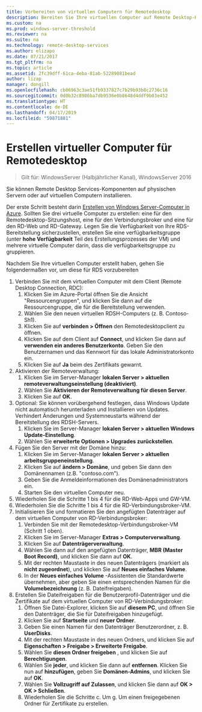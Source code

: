 ```yaml
---
title: Vorbereiten von virtuellen Computern für Remotedesktop
description: Bereiten Sie Ihre virtuellen Computer auf Remote Desktop-Komponenten
ms.custom: na
ms.prod: windows-server-threshold
ms.reviewer: na
ms.suite: na
ms.technology: remote-desktop-services
ms.author: elizapo
ms.date: 07/21/2017
ms.tgt_pltfrm: na
ms.topic: article
ms.assetid: 2fc39dff-61ca-4eba-81ab-52289081bead
author: lizap
manager: dongill
ms.openlocfilehash: cb06963c3ae51fb9337827c7b29b93b8c2736c16
ms.sourcegitcommit: 0d0b32c8986ba7db9536e0b8648d4ddf9b03e452
ms.translationtype: HT
ms.contentlocale: de-DE
ms.lasthandoff: 04/17/2019
ms.locfileid: "59871881"
---
```

# <a name="create-virtual-machines-for-remote-desktop"></a>Erstellen virtueller Computer für Remotedesktop

>Gilt für: WindowsServer (Halbjährlicher Kanal), WindowsServer 2016

Sie können Remote Desktop Services-Komponenten auf physischen Servern oder auf virtuellen Computern installieren. 

Der erste Schritt besteht darin [Erstellen von Windows Server-Computer in Azure](/azure/virtual-machines/windows/quick-create-portal). Sollten Sie drei virtuelle Computer zu erstellen: eine für den Remotedesktop-Sitzungshost, eine für den Verbindungsbroker und eine für den RD-Web und RD-Gateway. Legen Sie die Verfügbarkeit von Ihre RDS-Bereitstellung sicherzustellen, erstellen Sie eine verfügbarkeitsgruppe (unter **hohe Verfügbarkeit** Teil des Erstellungsprozesses der VM) und mehrere virtuelle Computer darin, dass die verfügbarkeitsgruppe zu gruppieren.
 
Nachdem Sie Ihre virtuellen Computer erstellt haben, gehen Sie folgendermaßen vor, um diese für RDS vorzubereiten

1.  Verbinden Sie mit dem virtuellen Computer mit dem Client (Remote Desktop Connection, RDC):  
    1.  Klicken Sie im Azure-Portal öffnen Sie die Ansicht "Ressourcengruppen", und klicken Sie dann auf die Ressourcengruppe, die für die Bereitstellung verwenden.  
    2.  Wählen Sie den neuen virtuellen RDSH-Computers (z. B. Contoso-Sh1).  
    3.  Klicken Sie auf **verbinden > Öffnen** den Remotedesktopclient zu öffnen.  
    4.  Klicken Sie auf dem Client auf **Connect**, und klicken Sie dann auf **verwenden ein anderes Benutzerkonto**. Geben Sie den Benutzernamen und das Kennwort für das lokale Administratorkonto ein.  
    5.  Klicken Sie auf **Ja** beim des Zertifikats gewarnt.  
2.  Aktivieren der Remoteverwaltung:  
    1.  Klicken Sie im Server-Manager **lokalen Server > aktuellen remoteverwaltungseinstellung (deaktiviert)**.  
    2.  Wählen Sie **Aktivieren der Remoteverwaltung für diesen Server**.  
    3.  Klicken Sie auf **OK**.  
3.  Optional: Sie können vorübergehend festlegen, dass Windows Update nicht automatisch herunterladen und Installieren von Updates. Verhindert Änderungen und Systemneustarts während der Bereitstellung des RDSH-Servers.  
    1.  Klicken Sie im Server-Manager **lokalen Server > aktuellen Windows Update-Einstellung**.  
    2.  Wählen Sie **erweiterte Optionen > Upgrades zurückstellen**.   
4.  Fügen Sie den Server mit der Domäne hinzu:  
    1.  Klicken Sie im Server-Manager **lokalen Server > aktuellen arbeitsgruppeneinstellung**.  
    2.  Klicken Sie auf **ändern > Domäne**, und geben Sie dann den Domänennamen (z.B. "contoso.com").  
    3.  Geben Sie die Anmeldeinformationen des Domänenadministrators ein.  
    4.  Starten Sie den virtuellen Computer neu.  
5.  Wiederholen Sie die Schritte 1 bis 4 für die RD-Web-Apps und GW-VM.  
6.  Wiederholen Sie die Schritte 1 bis 4 für die RD-Verbindungsbroker-VM.  
7.  Initialisieren Sie und formatieren Sie den angefügten Datenträger auf dem virtuellen Computer von RD-Verbindungsbroker:  
    1.  Verbinden Sie mit der Remotedesktop-Verbindungsbroker-VM (Schritt 1 oben).  
    2.  Klicken Sie im Server-Manager **Extras > Computerverwaltung**.  
    3.  Klicken Sie auf **Datenträgerverwaltung**.  
    4.  Wählen Sie dann auf den angefügten Datenträger, **MBR (Master Boot Record)**, und klicken Sie dann auf **OK**.  
    5.  Mit der rechten Maustaste in des neuen Datenträgers (markiert als **nicht zugeordnet**), und klicken Sie auf **Neues einfaches Volume**.  
    6.  In der **Neues einfaches Volume** -Assistenten die Standardwerte übernehmen, aber geben Sie einen entsprechenden Namen für die **Volumebezeichnung** (z. B. Dateifreigaben).  
8.  Erstellen Sie Dateifreigaben für die Benutzerprofil-Datenträger und die Zertifikate auf dem virtuellen Computer von RD-Verbindungsbroker:   
    1.  Öffnen Sie Datei-Explorer, klicken Sie auf **diesem PC**, und öffnen Sie den Datenträger, die Sie für Dateifreigaben hinzugefügt.  
    2.  Klicken Sie auf **Startseite** und **neuer Ordner**.  
    3.  Geben Sie einen Namen für den Datenträger Benutzerordner, z. B. **UserDisks**.  
    4.  Mit der rechten Maustaste in des neuen Ordners, und klicken Sie auf **Eigenschaften > Freigabe > Erweiterte Freigabe**.  
    5.  Wählen Sie **diesen Ordner freigeben** , und klicken Sie auf **Berechtigungen**.  
    6.  Wählen Sie **jeder**, und klicken Sie dann auf **entfernen**. Klicken Sie nun auf **hinzufügen**, geben Sie **Domänen-Admins**, und klicken Sie auf **OK**.  
    7.  Wählen Sie **Vollzugriff auf Zulassen**, und klicken Sie dann auf **OK > OK > Schließen**.  
    8.  Wiederholen Sie die Schritte c. Um g. Um einen freigegebenen Ordner für Zertifikate zu erstellen.   


